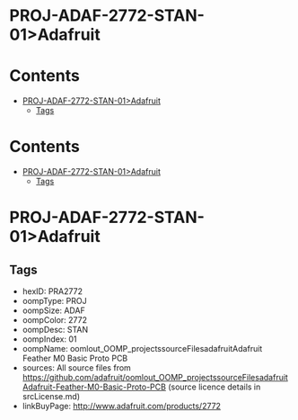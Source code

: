 
PROJ-ADAF-2772-STAN-01>Adafruit
===============================

Contents
========

* [PROJ-ADAF-2772-STAN-01>Adafruit](#proj-adaf-2772-stan-01adafruit)
	* [Tags](#tags)

Contents
========

* [PROJ-ADAF-2772-STAN-01>Adafruit](#proj-adaf-2772-stan-01adafruit)
	* [Tags](#tags)

# PROJ-ADAF-2772-STAN-01>Adafruit

## Tags

- hexID: PRA2772
- oompType: PROJ
- oompSize: ADAF
- oompColor: 2772
- oompDesc: STAN
- oompIndex: 01
- oompName: oomlout_OOMP_projectssourceFilesadafruitAdafruit Feather M0 Basic Proto PCB
- sources: All source files from https://github.com/adafruit/oomlout_OOMP_projectssourceFilesadafruitAdafruit-Feather-M0-Basic-Proto-PCB (source licence details in srcLicense.md)
- linkBuyPage: http://www.adafruit.com/products/2772

